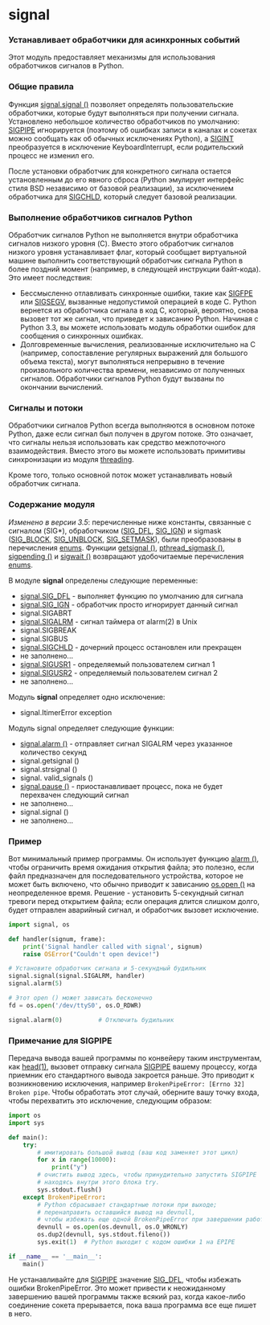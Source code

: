 # signal

### Устанавливает обработчики для асинхронных событий

Этот модуль предоставляет механизмы для использования обработчиков сигналов в Python.

### Общие правила

Функция [signal.signal \(\)](funkcii-modulya-signal/signal.signal.md) позволяет определять пользовательские обработчики, которые будут выполняться при получении сигнала. Установлено небольшое количество обработчиков по умолчанию: [SIGPIPE](konstanty-signalov/signal.sigpipe.md) игнорируется \(поэтому об ошибках записи в каналах и сокетах можно сообщать как об обычных исключениях Python\), а [SIGINT](konstanty-signalov/signal.sigint.md) преобразуется в исключение KeyboardInterrupt, если родительский процесс не изменил его.

После установки обработчик для конкретного сигнала остается установленным до его явного сброса \(Python эмулирует интерфейс стиля BSD независимо от базовой реализации\), за исключением обработчика для [SIGCHLD](konstanty-signalov/signal.sigchld.md), который следует базовой реализации.

### Выполнение обработчиков сигналов Python

Обработчик сигналов Python не выполняется внутри обработчика сигналов низкого уровня \(C\). Вместо этого обработчик сигналов низкого уровня устанавливает флаг, который сообщает виртуальной машине выполнить соответствующий обработчик сигнала Python в более поздний момент \(например, в следующей инструкции байт-кода\). Это имеет последствия:

* Бессмысленно отлавливать синхронные ошибки, такие как [SIGFPE](konstanty-signalov/signal.sigfpe.md) или [SIGSEGV](konstanty-signalov/signal.sigsegv.md), вызванные недопустимой операцией в коде C. Python вернется из обработчика сигнала в код C, который, вероятно, снова вызовет тот же сигнал, что приведет к зависанию Python. Начиная с Python 3.3, вы можете использовать модуль обработки ошибок для сообщения о синхронных ошибках.
* Долговременные вычисления, реализованные исключительно на C \(например, сопоставление регулярных выражений для большого объема текста\), могут выполняться непрерывно в течение произвольного количества времени, независимо от полученных сигналов. Обработчики сигналов Python будут вызваны по окончании вычислений.

### Сигналы и потоки

Обработчики сигналов Python всегда выполняются в основном потоке Python, даже если сигнал был получен в другом потоке. Это означает, что сигналы нельзя использовать как средство межпоточного взаимодействия. Вместо этого вы можете использовать примитивы синхронизации из модуля [threading](../../parallelnoe-vypolnenie/threading/).

Кроме того, только основной поток может устанавливать новый обработчик сигнала.

### Содержание модуля

_Изменено в версии 3.5_: перечисленные ниже константы, связанные с сигналом \(SIG\*\), обработчиком \([SIG\_DFL](konstanty-signalov/signal.sig_dfl.md), [SIG\_IGN](konstanty-signalov/signal.sig_ign.md)\) и sigmask \([SIG\_BLOCK](konstanty-signalov/signal.sig_block.md), [SIG\_UNBLOCK](konstanty-signalov/signal.sig_unblock.md), [SIG\_SETMASK](konstanty-signalov/signal.sig_setmask.md)\), были преобразованы в перечисления [enums](../../specialnye-tipy-dannykh/enum/soderzhanie-modulya/enum.intenum.md). Функции [getsignal \(\)](funkcii-modulya-signal/signal.getsignal.md), [pthread\_sigmask \(\)](funkcii-modulya-signal/signal.pthread_sigmask.md), [sigpending \(\)](funkcii-modulya-signal/signal.sigpending.md) и [sigwait \(\)](funkcii-modulya-signal/signal.sigwait.md) возвращают удобочитаемые перечисления [enums](../../specialnye-tipy-dannykh/enum/soderzhanie-modulya/enum.intenum.md).

В модуле **signal** определены следующие переменные:

* [signal.SIG\_DFL](konstanty-signalov/signal.sig_dfl.md) - выполняет функцию по умолчанию для сигнала
* [signal.SIG\_IGN](konstanty-signalov/signal.sig_ign.md) - обработчик просто игнорирует данный сигнал
* signal.SIGABRT
* [signal.SIGALRM](konstanty-signalov/signal.sigalrm.md) - сигнал таймера от alarm\(2\) в Unix
* signal.SIGBREAK
* signal.SIGBUS
* [signal.SIGCHLD](konstanty-signalov/signal.sigchld.md) - дочерний процесс остановлен или прекращен
* не заполнено...
* [signal.SIGUSR1](konstanty-signalov/signal.sigusr1.md) - определяемый пользователем сигнал 1
* [signal.SIGUSR2](konstanty-signalov/signal.sigusr2.md) - определяемый пользователем сигнал 2
* не заполнено...

Модуль **signal** определяет одно исключение:

* signal.ItimerError exception

Модуль signal определяет следующие функции:

* [signal.alarm \(\)](funkcii-modulya-signal/signal.alarm.md) - отправляет сигнал SIGALRM через указанное количество секунд
* signal.getsignal \(\)
* signal.strsignal \(\)
* signal. valid\_signals \(\)
* [signal.pause \(\)](funkcii-modulya-signal/signal.pause.md) - приостанавливает процесс, пока не будет перехвачен следующий сигнал
* не заполнено...
* signal.signal \(\)
* не заполнено...

### Пример

Вот минимальный пример программы. Он использует функцию [alarm \(\)](funkcii-modulya-signal/signal.alarm.md), чтобы ограничить время ожидания открытия файла; это полезно, если файл предназначен для последовательного устройства, которое не может быть включено, что обычно приводит к зависанию [os.open \(\)](../../obshie-sluzhby-operacionnoi-sistemy/os/operacii-s-failovymi-deskriptorami/os.open.md) на неопределенное время. Решение - установить 5-секундный сигнал тревоги перед открытием файла; если операция длится слишком долго, будет отправлен аварийный сигнал, и обработчик вызовет исключение.

```python
import signal, os

def handler(signum, frame):
    print('Signal handler called with signal', signum)
    raise OSError("Couldn't open device!")

# Установите обработчик сигнала и 5-секундный будильник
signal.signal(signal.SIGALRM, handler)
signal.alarm(5)

# Этот open () может зависать бесконечно
fd = os.open('/dev/ttyS0', os.O_RDWR)

signal.alarm(0)          # Отключить будильник
```

### Примечание для SIGPIPE

Передача вывода вашей программы по конвейеру таким инструментам, как [head\(1\)](https://manpages.debian.org/buster/coreutils/head.1.en.html), вызовет отправку сигнала [SIGPIPE](konstanty-signalov/signal.sigpipe.md) вашему процессу, когда приемник его стандартного вывода закроется раньше. Это приводит к возникновению исключения, например `BrokenPipeError: [Errno 32] Broken pipe`. Чтобы обработать этот случай, оберните вашу точку входа, чтобы перехватить это исключение, следующим образом:

```python
import os
import sys

def main():
    try:
        # имитировать большой вывод (ваш код заменяет этот цикл)
        for x in range(10000):
            print("y")
        # очистить вывод здесь, чтобы принудительно запустить SIGPIPE
        # находясь внутри этого блока try.
        sys.stdout.flush()
    except BrokenPipeError:
        # Python сбрасывает стандартные потоки при выходе;
        # перенаправить оставшийся вывод на devnull,
        # чтобы избежать еще одной BrokenPipeError при завершении работы
        devnull = os.open(os.devnull, os.O_WRONLY)
        os.dup2(devnull, sys.stdout.fileno())
        sys.exit(1)  # Python выходит с кодом ошибки 1 на EPIPE

if __name__ == '__main__':
    main()
```

Не устанавливайте для [SIGPIPE](konstanty-signalov/signal.sigpipe.md) значение [SIG\_DFL](konstanty-signalov/signal.sig_dfl.md), чтобы избежать ошибки BrokenPipeError. Это может привести к неожиданному завершению вашей программы также всякий раз, когда какое-либо соединение сокета прерывается, пока ваша программа все еще пишет в него.

